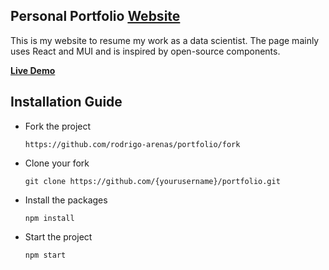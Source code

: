 
<h2>
  Personal Portfolio
  <a href="https://aaryaveerkrishna23.github.io/portfolio" target="_blank">Website</a>
</h2>

This is my website to resume my work as a data scientist.
The page mainly uses React and MUI and is inspired by open-source components.


**[Live Demo](https://aaryaveerkrishna23.github.io/portfolio)**




## Installation Guide

* Fork the project 
  ```
  https://github.com/rodrigo-arenas/portfolio/fork
  ```
* Clone your fork
  ```
  git clone https://github.com/{yourusername}/portfolio.git
  ```
* Install the packages
  ```
  npm install
  ```
* Start the project
  ```
  npm start
  ```


